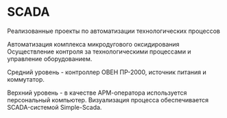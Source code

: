 # SCADA
Реализованные проекты по автоматизации технологических процессов

Автоматизация комплекса микродугового оксидирования
Осуществление контроля за технологическими процессами и управление оборудованием.

Средний уровень - контроллер ОВЕН ПР-2000, источник питания и коммутатор.

Верхний уровень - в качестве АРМ-оператора используется персональный компьютер. Визуализация процесса обеспечивается SCADA-системой Simple-Scada.
